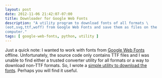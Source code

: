 ```yaml
---
layout: post
date: 2012-11-06 21:42:07-07:00
title: Downloader for Google Web Fonts
description: "A utility program to download fonts of all formats \
(eot,svg,ttf,woff) from Google Web Fonts and save them as files on the local \
computer."
tags: [ google-web-fonts, python, utility ]
---
```


Just a quick note:  I wanted to work with fonts from [Google Web
Fonts](https://www.google.com/fonts/) offline.  Unfortunately, the source code
only contains TTF files and I was unable to find either a trusted converter
utility for all formats or a way to download non-TTF formats.  So, I wrote a
[simple utility to download the fonts](https://gist.github.com/4029594).
Perhaps you will find it useful.
